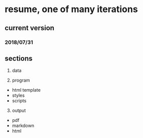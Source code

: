 # resume, one of many iterations

## current version

### 2018/07/31

## sections

1. data

2. program

  - html template
  - styles
  - scripts

3. output

  - pdf
  - markdown
  - html
